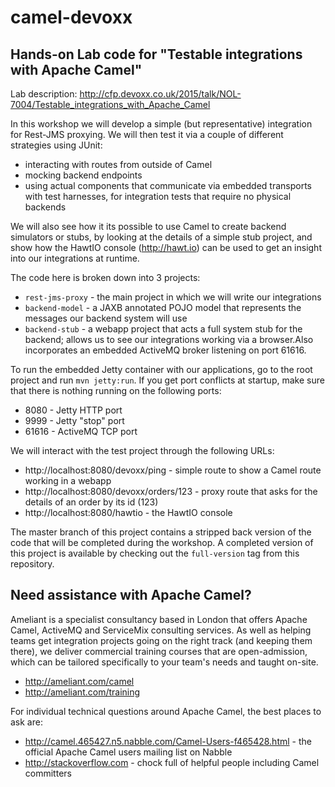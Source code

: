 # camel-devoxx
## Hands-on Lab code for "Testable integrations with Apache Camel"

Lab description: http://cfp.devoxx.co.uk/2015/talk/NOL-7004/Testable_integrations_with_Apache_Camel

In this workshop we will develop a simple (but representative) integration for Rest-JMS proxying.
We will then test it via a couple of different strategies using JUnit:

* interacting with routes from outside of Camel
* mocking backend endpoints
* using actual components that communicate via embedded transports with test harnesses, for integration tests that require no physical backends

We will also see how it its possible to use Camel to create backend simulators or stubs, by looking at the details of a simple stub project,
and show how the HawtIO console (http://hawt.io) can be used to get an insight into our integrations at runtime.

The code here is broken down into 3 projects:

* `rest-jms-proxy` - the main project in which we will write our integrations
* `backend-model` - a JAXB annotated POJO model that represents the messages our backend system will use
* `backend-stub` - a webapp project that acts a full system stub for the backend; allows us to see our integrations working via a browser.Also incorporates an embedded ActiveMQ broker listening on port 61616.

To run the embedded Jetty container with our applications, go to the root project and run `mvn jetty:run`.
If you get port conflicts at startup, make sure that there is nothing running on the following ports:

* 8080 - Jetty HTTP port
* 9999 - Jetty "stop" port
* 61616 - ActiveMQ TCP port

We will interact with the test project through the following URLs:

* http://localhost:8080/devoxx/ping - simple route to show a Camel route working in a webapp
* http://localhost:8080/devoxx/orders/123 - proxy route that asks for the details of an order by its id (123)
* http://localhost:8080/hawtio - the HawtIO console

The master branch of this project contains a stripped back version of the code that will be completed during the workshop.
A completed version of this project is available by checking out the `full-version` tag from this repository.

## Need assistance with Apache Camel?

Ameliant is a specialist consultancy based in London that offers Apache Camel, ActiveMQ and ServiceMix consulting services.
As well as helping teams get integration projects going on the right track (and keeping them there),
we deliver commercial training courses that are open-admission, which can be tailored specifically to your team's needs and taught on-site.

* http://ameliant.com/camel
* http://ameliant.com/training

For individual technical questions around Apache Camel, the best places to ask are:

* http://camel.465427.n5.nabble.com/Camel-Users-f465428.html - the official Apache Camel users mailing list on Nabble
* http://stackoverflow.com - chock full of helpful people including Camel committers
